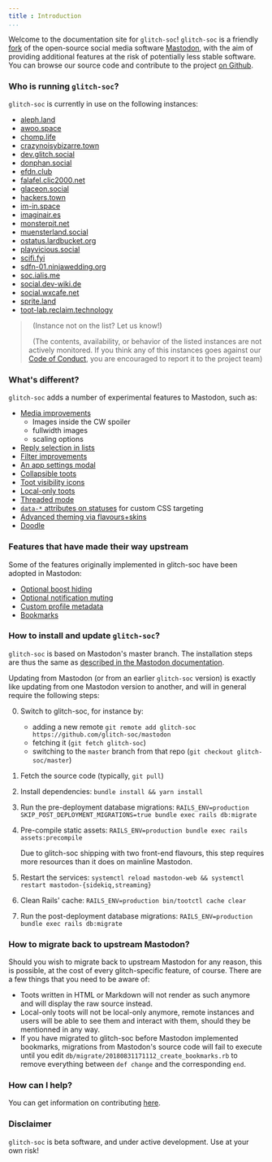 ```yaml
---
title : Introduction
...
```


Welcome to the documentation site for `glitch-soc`!
`glitch-soc` is a friendly [fork][] of the open-source social media software [Mastodon][], with the aim of providing additional features at the risk of potentially less stable software.
You can browse our source code and contribute to the project [on Github][glitch-soc].

###  Who is running `glitch-soc`?

`glitch-soc` is currently in use on the following instances:

- [aleph.land](https://aleph.land)
- [awoo.space](https://awoo.space)
- [chomp.life](https://chomp.life/)
- [crazynoisybizarre.town](https://crazynoisybizarre.town)
- [dev.glitch.social](https://dev.glitch.social/)
- [donphan.social](https://donphan.social)
- [efdn.club](https://efdn.club)
- [falafel.clic2000.net](https://falafel.clic2000.fr)
- [glaceon.social](https://glaceon.social)
- [hackers.town](https://hackers.town)
- [im-in.space](https://im-in.space)
- [imaginair.es](https://imaginair.es)
- [monsterpit.net](https://monsterpit.net)
- [muensterland.social](https://muensterland.social)
- [ostatus.lardbucket.org](https://ostatus.lardbucket.org/)
- [playvicious.social](https://playvicious.social)
- [scifi.fyi](https://scifi.fyi/)
- [sdfn-01.ninjawedding.org](https://sdfn-01.ninjawedding.org/)
- [soc.ialis.me](https://soc.ialis.me)
- [social.dev-wiki.de](https://social.dev-wiki.de)
- [social.wxcafe.net](https://social.wxcafe.net)
- [sprite.land](https://sprite.land)
- [toot-lab.reclaim.technology](https://toot-lab.reclaim.technology/)


>   (Instance not on the list? Let us know!)
>
>   (The contents, availability, or behavior of the listed instances are not actively monitored. If you think any of this instances goes against our [Code of Conduct](https://github.com/glitch-soc/mastodon/blob/master/CODE_OF_CONDUCT.md), you are encouraged to report it to the project team)

###  What's different?

`glitch-soc` adds a number of experimental features to Mastodon, such as:

- [Media improvements](./features/media/)<br>
  - Images inside the CW spoiler
  - fullwidth images
  - scaling options
- [Reply selection in lists](./features/list-show-replies-to/)
- [Filter improvements](./features/filter-improvements/)
- [An app settings modal](./features/app-settings/)
- [Collapsible toots](./features/collapsible-toots/)
- [Toot visibility icons](./features/visibility-icons/)
- [Local-only toots](./features/local-only-toots/)
- [Threaded mode](./features/threaded-mode/)
- [`data-*` attributes on statuses](./features/status-data-attributes/) for custom CSS targeting
- [Advanced theming via flavours+skins](./features/themes/)
- [Doodle](./features/doodle/)

### Features that have made their way upstream

Some of the features originally implemented in glitch-soc have been adopted in
Mastodon:

- [Optional boost hiding](./upstreamed-features/optional-boost-hiding/)
- [Optional notification muting](./upstreamed-features/optional-notification-muting/)
- [Custom profile metadata](./upstreamed-features/profile-metadata/)
- [Bookmarks](./upstreamed-features/bookmarks/)

### How to install and update `glitch-soc`?

`glitch-soc` is based on Mastodon's master branch. The installation steps are thus
the same as [described in the Mastodon documentation](https://docs.joinmastodon.org/administration/installation/).

Updating from Mastodon (or from an earlier `glitch-soc` version) is exactly like updating from one Mastodon version
to another, and will in general require the following steps:

0. Switch to glitch-soc, for instance by:
    - adding a new remote `git remote add glitch-soc https://github.com/glitch-soc/mastodon`
    - fetching it (`git fetch glitch-soc`)
    - switching to the `master` branch from that repo (`git checkout glitch-soc/master`)   
1. Fetch the source code (typically, `git pull`)
2. Install dependencies: `bundle install && yarn install`
3. Run the pre-deployment database migrations: `RAILS_ENV=production SKIP_POST_DEPLOYMENT_MIGRATIONS=true bundle exec rails db:migrate`
4. Pre-compile static assets: `RAILS_ENV=production bundle exec rails assets:precompile`

   Due to glitch-soc shipping with two front-end flavours, this step requires more resources than it does on mainline Mastodon.
5. Restart the services: `systemctl reload mastodon-web && systemctl restart mastodon-{sidekiq,streaming}`
6. Clean Rails' cache: `RAILS_ENV=production bin/tootctl cache clear`
7. Run the post-deployment database migrations: `RAILS_ENV=production bundle exec rails db:migrate`

### How to migrate back to upstream Mastodon?

Should you wish to migrate back to upstream Mastodon for any reason, this is possible, at the cost of
every glitch-specific feature, of course. There are a few things that you need to be aware of:
- Toots written in HTML or Markdown will not render as such anymore and will display the raw source instead.
- Local-only toots will not be local-only anymore, remote instances and users will be able to see them and
  interact with them, should they be mentionned in any way.
- If you have migrated to glitch-soc before Mastodon implemented bookmarks, migrations from Mastodon's source
  code will fail to execute until you edit `db/migrate/20180831171112_create_bookmarks.rb` to remove
  everything between `def change` and the corresponding `end`.

###  How can I help?

You can get information on contributing [here][Contributing].

###  Disclaimer

`glitch-soc` is beta software, and under active development.
Use at your own risk!

[Contributing]: ./contributing/
[Features]: ./features/
[fork]: https://en.wikipedia.org/wiki/Fork_(software_development)
[glitch-soc]: https://github.com/glitch-soc/mastodon/
[Mastodon]: https://joinmastodon.org/

